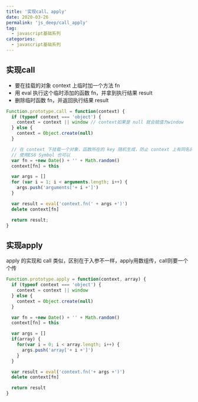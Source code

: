 ```yaml
---
title: '实现call、apply'
date: 2020-03-26
permalink: 'js_deep/call_apply'
tag:
  - javascript基础系列
categories:
  - javascript基础系列
---
```


## 实现call

- 要在挂载的对象 context 上临时加一个方法 fn
- 用 eval 执行这个临时添加的函数 fn，并拿到执行结果 result
- 删除临时函数 fn，并返回执行结果 result

```js
Function.prototype.call = function(context) {
  if (typeof context === 'object') {
    context = context || window // context如果是 null 就会赋值为window
  } else {
    context = Object.create(null)
  }

  // 在 context 下挂载一个对象，函数所在的 key 随机生成，防止 context 上有同名的 key
  // 使用ES6 Symbol 也可以
  var fn = +new Date() + '' + Math.random()
  context[fn] = this

  var args = []
  for (var i = 1; i < arguments.length; i++) {
    args.push('arguments['+ i +']')
  }

  var result = eval('context.fn(' + args +')')
  delete context[fn]

  return result;
}
```

## 实现apply

apply 的实现和 call 类似，区别在于入参不一样，apply用数组传，call则要一个个传

```js
Function.prototype.apply = function(context, array) {
  if (typeof context === 'object') {
    context = context || window
  } else {
    context = Object.create(null)
  }

  var fn = +new Date() + '' + Math.random()
  context[fn] = this

  var args = []
  if(array) {
    for(var i = 0; i < array.length; i++) {
      args.push('array['+ i +']')
    }
  }

  var result = eval('context.fn('+ args +')')
  delete context[fn]

  return result
}
```
